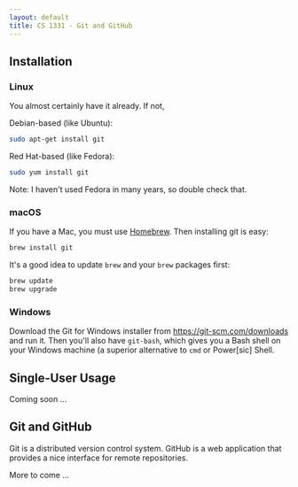 ```yaml
---
layout: default
title: CS 1331 - Git and GitHub
---
```


## Installation

### Linux

You almost certainly have it already. If not,

Debian-based (like Ubuntu):
```sh
sudo apt-get install git
```

Red Hat-based (like Fedora):
```sh
sudo yum install git
```

Note: I haven't used Fedora in many years, so double check that.

### macOS

If you have a Mac, you must use [Homebrew](https://brew.sh/). Then installing git is easy:

```sh
brew install git
```

It's a good idea to update `brew` and your `brew` packages first:

```sh
brew update
brew upgrade
```

### Windows

Download the Git for Windows installer from https://git-scm.com/downloads and run it. Then you'll also have `git-bash`, which gives you a Bash shell on your Windows machine (a superior alternative to `cmd` or Power[sic] Shell.

## Single-User Usage

Coming soon ...

## Git and GitHub

Git is a distributed version control system. GitHub is a web application that provides a nice interface for remote repositories.

More to come ...